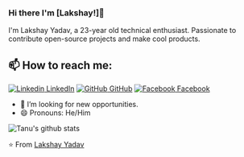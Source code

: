 ### Hi there I'm [Lakshay!]👋
I'm Lakshay Yadav, a 23-year old technical enthusiast. Passionate to contribute open-source projects and make cool products.<br>
## 📫 How to reach me: 
[![Linkedin](https://i.stack.imgur.com/gVE0j.png) LinkedIn](https://www.linkedin.com/in/lakshayyadav/) [![GitHub](https://i.stack.imgur.com/tskMh.png) GitHub](https://github.com/lakshayyadav99) [![Facebook](http://i.imgur.com/fep1WsG.png) Facebook](https://www.facebook.com/lakshay.yadav.56211/)

- 👯 I’m looking for new opportunities.
- 😄 Pronouns: He/Him



![Tanu's github stats](https://github-readme-stats.vercel.app/api?username=lakshayyadav99&show_icons=true&theme=dark)

⭐️ From [Lakshay Yadav](https://github.com/lakshayyadav99)
